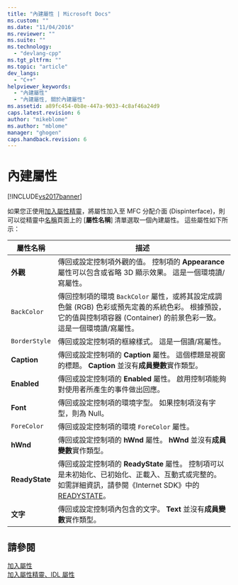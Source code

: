 ```yaml
---
title: "內建屬性 | Microsoft Docs"
ms.custom: ""
ms.date: "11/04/2016"
ms.reviewer: ""
ms.suite: ""
ms.technology: 
  - "devlang-cpp"
ms.tgt_pltfrm: ""
ms.topic: "article"
dev_langs: 
  - "C++"
helpviewer_keywords: 
  - "內建屬性"
  - "內建屬性, 關於內建屬性"
ms.assetid: a89fc454-0b8e-447a-9033-4c8af46a24d9
caps.latest.revision: 6
author: "mikeblome"
ms.author: "mblome"
manager: "ghogen"
caps.handback.revision: 6
---
```

# 內建屬性
[!INCLUDE[vs2017banner](../assembler/inline/includes/vs2017banner.md)]

如果您正使用[加入屬性精靈](../ide/idl-attributes-add-property-wizard.md)，將屬性加入至 MFC 分配介面 \(Dispinterface\)，則可以從精靈中[名稱](../ide/names-add-property-wizard.md)頁面上的 \[**屬性名稱**\] 清單選取一個內建屬性。  這些屬性如下所示：  
  
|屬性名稱|描述|  
|----------|--------|  
|**外觀**|傳回或設定控制項外觀的值。  控制項的 **Appearance** 屬性可以包含或省略 3D 顯示效果。  這是一個環境讀\/寫屬性。|  
|`BackColor`|傳回控制項的環境 `BackColor` 屬性，或將其設定成調色盤 \(RGB\) 色彩或預先定義的系統色彩。  根據預設，它的值與控制項容器 \(Container\) 的前景色彩一致。  這是一個環境讀\/寫屬性。|  
|`BorderStyle`|傳回或設定控制項的框線樣式。  這是一個讀\/寫屬性。|  
|**Caption**|傳回或設定控制項的 **Caption** 屬性。  這個標題是視窗的標題。  **Caption** 並沒有**成員變數**實作類型。|  
|**Enabled**|傳回或設定控制項的 **Enabled** 屬性。  啟用控制項能夠對使用者所產生的事件做出回應。|  
|**Font**|傳回或設定控制項的環境字型。  如果控制項沒有字型，則為 Null。|  
|`ForeColor`|傳回或設定控制項的環境 `ForeColor` 屬性。|  
|**hWnd**|傳回或設定控制項的 **hWnd** 屬性。  **hWnd** 並沒有**成員變數**實作類型。|  
|**ReadyState**|傳回或設定控制項的 **ReadyState** 屬性。  控制項可以是未初始化、已初始化、正載入、互動式或完整的。  如需詳細資訊，請參閱《Internet SDK》中的 [READYSTATE](https://msdn.microsoft.com/en-us/library/aa768362.aspx)。|  
|**文字**|傳回或設定控制項內包含的文字。  **Text** 並沒有**成員變數**實作類型。|  
  
## 請參閱  
 [加入屬性](../ide/adding-a-property-visual-cpp.md)   
 [加入屬性精靈、IDL 屬性](../ide/idl-attributes-add-property-wizard.md)
